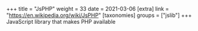 +++
title = "JsPHP"
weight = 33
date = 2021-03-06
[extra]
link = "https://en.wikipedia.org/wiki/JsPHP"
[taxonomies]
groups = ["jslib"]
+++
JavaScript library that makes PHP available

